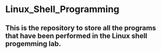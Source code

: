 # Linux_Shell_Programming
## This is the repository to store all the programs that have been performed in the Linux shell progemming lab.
